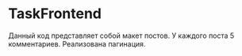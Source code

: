 # TaskFrontend
 
Данный код представляет собой макет постов.
У каждого поста 5 комментариев.
Реализована пагинация.

